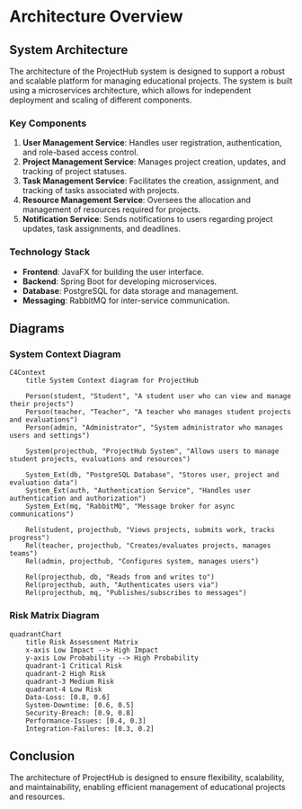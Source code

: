 # Architecture Overview

## System Architecture

The architecture of the ProjectHub system is designed to support a robust and scalable platform for managing educational projects. The system is built using a microservices architecture, which allows for independent deployment and scaling of different components.

### Key Components

1. **User Management Service**: Handles user registration, authentication, and role-based access control.
2. **Project Management Service**: Manages project creation, updates, and tracking of project statuses.
3. **Task Management Service**: Facilitates the creation, assignment, and tracking of tasks associated with projects.
4. **Resource Management Service**: Oversees the allocation and management of resources required for projects.
5. **Notification Service**: Sends notifications to users regarding project updates, task assignments, and deadlines.

### Technology Stack

- **Frontend**: JavaFX for building the user interface.
- **Backend**: Spring Boot for developing microservices.
- **Database**: PostgreSQL for data storage and management.
- **Messaging**: RabbitMQ for inter-service communication.

## Diagrams

### System Context Diagram

```mermaid
C4Context
    title System Context diagram for ProjectHub

    Person(student, "Student", "A student user who can view and manage their projects")
    Person(teacher, "Teacher", "A teacher who manages student projects and evaluations") 
    Person(admin, "Administrator", "System administrator who manages users and settings")

    System(projecthub, "ProjectHub System", "Allows users to manage student projects, evaluations and resources")

    System_Ext(db, "PostgreSQL Database", "Stores user, project and evaluation data")
    System_Ext(auth, "Authentication Service", "Handles user authentication and authorization")
    System_Ext(mq, "RabbitMQ", "Message broker for async communications")

    Rel(student, projecthub, "Views projects, submits work, tracks progress")
    Rel(teacher, projecthub, "Creates/evaluates projects, manages teams")
    Rel(admin, projecthub, "Configures system, manages users")

    Rel(projecthub, db, "Reads from and writes to")
    Rel(projecthub, auth, "Authenticates users via")
    Rel(projecthub, mq, "Publishes/subscribes to messages")
```

### Risk Matrix Diagram

```mermaid
quadrantChart
    title Risk Assessment Matrix
    x-axis Low Impact --> High Impact
    y-axis Low Probability --> High Probability
    quadrant-1 Critical Risk
    quadrant-2 High Risk
    quadrant-3 Medium Risk
    quadrant-4 Low Risk
    Data-Loss: [0.8, 0.6]
    System-Downtime: [0.6, 0.5]
    Security-Breach: [0.9, 0.8]
    Performance-Issues: [0.4, 0.3]
    Integration-Failures: [0.3, 0.2]
```

## Conclusion

The architecture of ProjectHub is designed to ensure flexibility, scalability, and maintainability, enabling efficient management of educational projects and resources.